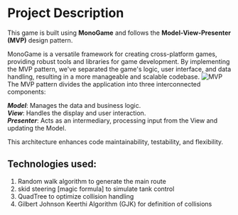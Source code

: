 # Project Description
This game is built using **MonoGame** and follows the **Model-View-Presenter (MVP)** design pattern.

MonoGame is a versatile framework for creating cross-platform games, providing robust tools and libraries for game development. By implementing the MVP pattern, we've separated the game's logic, user interface, and data handling, resulting in a more manageable and scalable codebase.
![MVP](https://github.com/Virtical/ProjectMonogame/assets/138823554/b82c5a9a-1f04-4675-aa79-1b1666349889)
The MVP pattern divides the application into three interconnected components:

***Model***: Manages the data and business logic. <br>
***View***: Handles the display and user interaction. <br>
***Presenter***: Acts as an intermediary, processing input from the View and updating the Model. <br>

This architecture enhances code maintainability, testability, and flexibility.


## Technologies used:
1) Random walk algorithm to generate the main route
2) skid steering [magic formula] to simulate tank control
3) QuadTree to optimize collision handling
4) Gilbert Johnson Keerthi Algorithm (GJK) for definition of collisions
